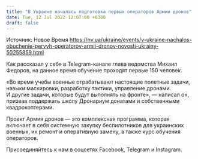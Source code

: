 ```yaml
---
title: "В Украине началась подготовка первых операторов Армии дронов"
date: Tue, 12 Jul 2022 12:07:00 +0300
draft: false
---
```

Источник: Новое Время https://nv.ua/ukraine/events/v-ukraine-nachalos-obuchenie-pervyh-operatorov-armii-dronov-novosti-ukrainy-50255859.html


Как рассказал у себя в Telegram-канале глава ведомства Михаил Федоров, на данное время обучение проходят первые 150 человек.

«Во время учебы военные отрабатывают настоящие полетные задачи, навыки маскировки, разработку тактики, управление дронами. И другие задачи, которые будут выполнять на фронте», — написал он, призвав поддержать школу Дронариум донатами и собственными квадрокоптерами.

Проект Армия дронов — это комплексная программа, которая включает в себя системную закупку беспилотников для украинских военных, их ремонт и оперативную замену, а также курс обучения операторов.

Присоединяйтесь к нам в соцсетях Facebook, Telegram и Instagram.
